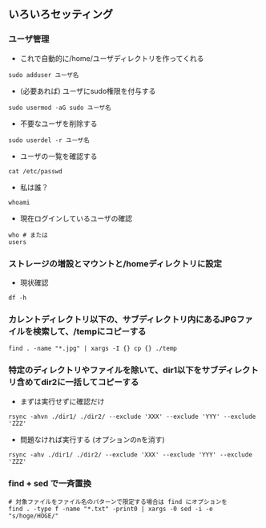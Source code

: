 ## いろいろセッティング
### ユーザ管理
- これで自動的に/home/ユーザディレクトリを作ってくれる
```
sudo adduser ユーザ名
```

- (必要あれば) ユーザにsudo権限を付与する
```
sudo usermod -aG sudo ユーザ名
```

- 不要なユーザを削除する
```
sudo userdel -r ユーザ名
```
- ユーザの一覧を確認する
```
cat /etc/passwd
```

- 私は誰？
```
whoami
```

- 現在ログインしているユーザの確認
```
who # または
users
```

### ストレージの増設とマウントと/homeディレクトリに設定
- 現状確認
```
df -h
```

### カレントディレクトリ以下の、サブディレクトリ内にあるJPGファイルを検索して、/tempにコピーする
```
find . -name "*.jpg" | xargs -I {} cp {} ./temp
```

### 特定のディレクトリやファイルを除いて、dir1以下をサブディレクトリ含めてdir2に一括してコピーする
- まずは実行せずに確認だけ
```
rsync -ahvn ./dir1/ ./dir2/ --exclude 'XXX' --exclude 'YYY' --exclude 'ZZZ'
```
- 問題なければ実行する (オプションのnを消す)
```
rsync -ahv ./dir1/ ./dir2/ --exclude 'XXX' --exclude 'YYY' --exclude 'ZZZ'
```

### find + sed で一斉置換
```
# 対象ファイルをファイル名のパターンで限定する場合は find にオプションを
find . -type f -name "*.txt" -print0 | xargs -0 sed -i -e "s/hoge/HOGE/"
```
